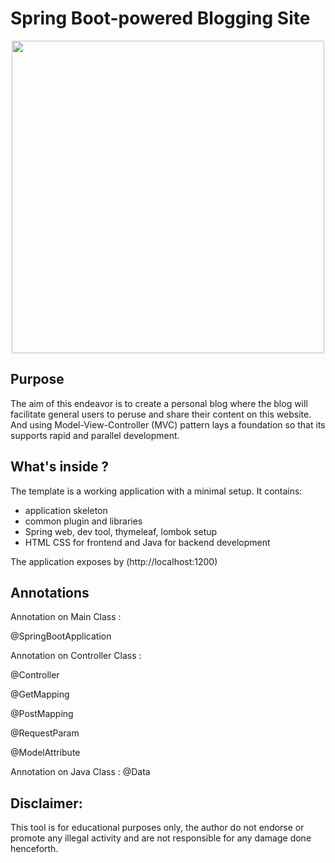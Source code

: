 # Spring Boot-powered Blogging Site

<p align="center">
 <img src = "https://firstsiteguide.com/wp-content/uploads/2018/04/The-best-blogging-sites.png" width =500/>
 
## Purpose

The aim of this endeavor is to create a personal blog where the  blog will facilitate general users to peruse and share their content  on this website. And using Model-View-Controller (MVC) pattern lays a foundation so that its supports rapid and parallel development.

##  What's inside ?

The template is a working application with a minimal setup. It contains:
 * application skeleton
 * common plugin and libraries
 * Spring web, dev tool, thymeleaf, lombok setup
 * HTML CSS for frontend and Java for backend development

 The application exposes by (http://localhost:1200)

## Annotations

Annotation on Main Class :

@SpringBootApplication

Annotation on Controller Class :

@Controller

@GetMapping

@PostMapping

@RequestParam

@ModelAttribute

Annotation on Java Class :
@Data

## Disclaimer:

This tool is for educational purposes only, the author do not endorse or promote any illegal activity and are not responsible for any damage done henceforth.
